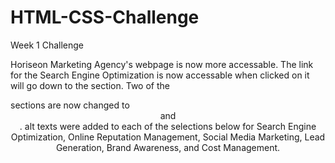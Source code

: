 # HTML-CSS-Challenge

Week 1 Challenge

Horiseon Marketing Agency's webpage is now more accessable. The link for the Search Engine Optimization is now accessable when clicked on it will go down to the section. Two of the <div> sections are now changed to <header> and <footer>. alt texts were added to each of the selections below for Search Engine Optimization, Online Reputation Management, Social Media Marketing, Lead Generation, Brand Awareness, and Cost Management.
